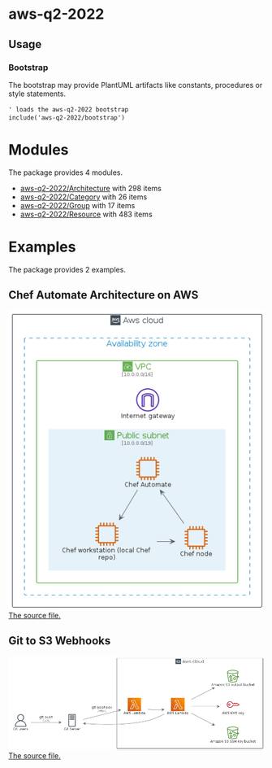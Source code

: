 # aws-q2-2022

## Usage

### Bootstrap

The bootstrap may provide PlantUML artifacts like constants, procedures or style statements.

```plantuml
' loads the aws-q2-2022 bootstrap
include('aws-q2-2022/bootstrap')
```





# Modules

The package provides 4 modules.

- [aws-q2-2022/Architecture](../aws-q2-2022/Architecture/README.md) with 298 items
- [aws-q2-2022/Category](../aws-q2-2022/Category/README.md) with 26 items
- [aws-q2-2022/Group](../aws-q2-2022/Group/README.md) with 17 items
- [aws-q2-2022/Resource](../aws-q2-2022/Resource/README.md) with 483 items



# Examples

The package provides 2 examples.

## Chef Automate Architecture on AWS

![Chef Automate Architecture on AWS](../aws-q2-2022/chef_automate_architecture_on_aws.png)<br>
[The source file.](../aws-q2-2022/chef_automate_architecture_on_aws.puml)

## Git to S3 Webhooks

![Git to S3 Webhooks](../aws-q2-2022/git_to_s3_webhooks.png)<br>
[The source file.](../aws-q2-2022/git_to_s3_webhooks.puml)



